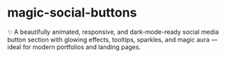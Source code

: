 # magic-social-buttons
✨ A beautifully animated, responsive, and dark-mode-ready social media button section with glowing effects, tooltips, sparkles, and magic aura — ideal for modern portfolios and landing pages.
